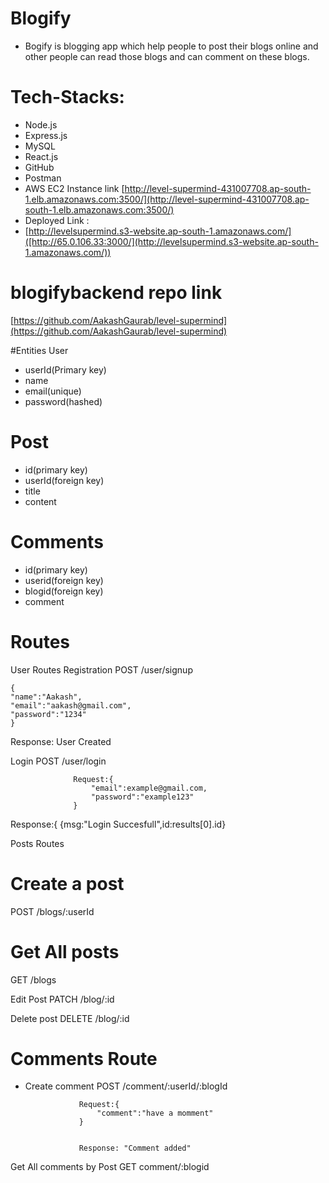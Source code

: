 # Blogify
- Bogify is blogging app which help people to post their blogs online and other people can read those blogs and can comment on these blogs.

# Tech-Stacks:
- Node.js
- Express.js
- MySQL
- React.js
- GitHub
- Postman
- AWS EC2 Instance link
[http://level-supermind-431007708.ap-south-1.elb.amazonaws.com:3500/](http://level-supermind-431007708.ap-south-1.elb.amazonaws.com:3500/)
- Deployed Link :
- [http://levelsupermind.s3-website.ap-south-1.amazonaws.com/]([http://65.0.106.33:3000/](http://levelsupermind.s3-website.ap-south-1.amazonaws.com/))

# blogifybackend repo link
[https://github.com/AakashGaurab/level-supermind](https://github.com/AakashGaurab/level-supermind)

#Entities
User
- userId(Primary key)
- name
- email(unique)
- password(hashed)

# Post
- id(primary key)
- userId(foreign key)
- title
- content

# Comments
- id(primary key)
- userid(foreign key)
- blogid(foreign key)
- comment


# Routes
User Routes
Registration
POST /user/signup
```
{
"name":"Aakash",
"email":"aakash@gmail.com",
"password":"1234"
}
```
 Response: User Created
                  
Login
POST /user/login
```
              Request:{
                  "email":example@gmail.com,
                  "password":"example123"
              }
```
  Response:{
  {msg:"Login Succesfull",id:results[0].id}


Posts Routes
# Create a post
POST /blogs/:userId


# Get All posts
GET /blogs

Edit Post
PATCH /blog/:id


Delete post
DELETE /blog/:id


# Comments Route
- Create comment
POST /comment/:userId/:blogId


                  Request:{
                      "comment":"have a momment"
                  }


                  Response: "Comment added"
                          
Get All comments by Post
GET comment/:blogid

